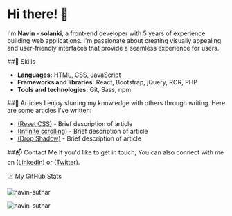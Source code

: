 # Hi there! 👋

I'm **Navin - solanki**, a front-end developer with 5 years of experience building web applications. I'm passionate about creating visually appealing and user-friendly interfaces that provide a seamless experience for users.

##🔧 Skills
- **Languages:** HTML, CSS, JavaScript
- **Frameworks and libraries:** React, Bootstrap, jQuery, ROR, PHP
- **Tools and technologies:** Git, Sass, npm


##📝 Articles
I enjoy sharing my knowledge with others through writing. Here are some articles I've written:
- [(Reset CSS)](https://www.webdeveloperblogs.com/2023/02/reset-css.html) - Brief description of article
- [(Infinite scrolling)](https://www.webdeveloperblogs.com/2023/05/infinite-scrolling.html) - Brief description of article
- [(Drop Shadow)](https://www.webdeveloperblogs.com/2023/04/drop-shadow.html) - Brief description of article

##📬 Contact Me
If you'd like to get in touch, You can also connect with me on ([LinkedIn](https://www.linkedin.com/in/navin-solanki-137688207/)) or ([Twitter](https://twitter.com/NavinSo92429049)).

📈 My GitHub Stats

<p align="left"> <img src="https://github-readme-stats.vercel.app/api?username=navin-suthar&show_icons=true&theme=gotham" alt="navin-suthar" />
<p align="left"><img align="left" src="https://github-readme-stats.vercel.app/api/top-langs?username=navin-suthar&show_icons=true&locale=en&layout=compact&theme=radical" alt="navin-suthar" /></p> 

